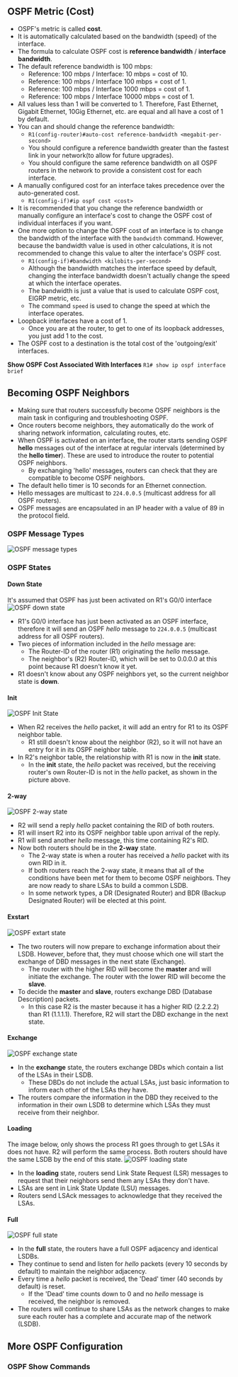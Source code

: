 ## OSPF Metric (Cost)
* OSPF's metric is called **cost**.
* It is automatically calculated based on the bandwidth (speed) of the interface.
* The formula to calculate OSPF cost is **reference bandwidth** / **interface bandwidth**.
* The default reference bandwidth is 100 mbps:
	* Reference: 100 mbps / Interface: 10 mbps = cost of 10.
	* Reference: 100 mbps / Interface 100 mbps = cost of 1.
	* Reference: 100 mbps / Interface 1000 mbps = cost of 1.
	* Reference: 100 mbps / Interface 10000 mbps = cost of 1.
* All values less than 1 will be converted to 1. Therefore, Fast Ethernet, Gigabit Ethernet, 10Gig Ethernet, etc. are equal and all have a cost of 1 by default.
* You can and should change the reference bandwidth:
	* `R1(config-router)#auto-cost reference-bandwidth <megabit-per-second>`
	* You should configure a reference bandwidth greater than the fastest link in your network(to allow for future upgrades).
	* You should configure the same reference bandwidth on all OSPF routers in the network to provide a consistent cost for each interface.
* A manually configured cost for an interface takes precedence over the auto-generated cost.
	* `R1(config-if)#ip ospf cost <cost>`
* It is recommended that you change the reference bandwidth or manually configure an interface's cost to change the OSPF cost of individual interfaces if you want.
* One more option to change the OSPF cost of an interface is to change the bandwidth of the interface with the `bandwidth` command. However, because the bandwidth value is used in other calculations, it is not recommended to change this value to alter the interface's OSPF cost.
	* `R1(config-if)#bandwidth <kilobits-per-second>`
	* Although the bandwidth matches the interface speed by default, changing the interface bandwidth doesn't actually change the speed at which the interface operates.
	* The bandwidth is just a value that is used to calculate OSPF cost, EIGRP metric, etc.
	* The command `speed` is used to change the speed at which the interface operates.
* Loopback interfaces have a cost of 1.
	* Once you are at the router, to get to one of its loopback addresses, you just add 1 to the cost.
* The OSPF cost to a destination is the total cost of the 'outgoing/exit' interfaces.

**Show OSPF Cost Associated With Interfaces**
`R1# show ip ospf interface brief`
## Becoming OSPF Neighbors
* Making sure that routers successfully become OSPF neighbors is the main task in configuring and troubleshooting OSPF.
* Once routers become neighbors, they automatically do the work of sharing network information, calculating routes, etc.
* When OSPF is activated on an interface, the router starts sending OSPF **hello** messages out of the interface at regular intervals (determined by the **hello timer**). These are used to introduce the router to potential OSPF neighbors.
	* By exchanging 'hello' messages, routers can check that they are compatible to become OSPF neighbors.
* The default hello timer is 10 seconds for an Ethernet connection.
* Hello messages are multicast to `224.0.0.5` (multicast address for all OSPF routers).
* OSPF messages are encapsulated in an IP header with a value of 89 in the protocol field.

### OSPF Message Types
![OSPF message types](./img2/OSPF-message-types.png)
### OSPF States
#### Down State
It's assumed that OSPF has just been activated on R1's G0/0 interface
![OSPF down state](./img2/OSPF-down-state.png)
* R1's G0/0 interface has just been activated as an OSPF interface, therefore it will send an OSPF *hello* message to `224.0.0.5` (multicast address for all OSPF routers).
* Two  pieces of information included in the *hello* message are:
	* The Router-ID of the router (R1) originating the *hello* message.
	* The neighbor's (R2) Router-ID, which will be set to 0.0.0.0 at this point because R1 doesn't know it yet.
* R1 doesn't know about any OSPF neighbors yet, so the current neighbor state is **down**.
#### Init
![OSPF Init State](./img2/OSPF-init-state.png)
* When R2 receives the *hello* packet, it will add an entry for R1 to its OSPF neighbor table.
	* R1 still doesn't know about the neighbor (R2), so it will not have an entry for it in its OSPF neighbor table.
* In R2's neighbor table, the relationship with R1 is now in the **init** state.
	* In the **init** state, the *hello* packet was received, but the receiving router's own Router-ID is not in the *hello* packet, as shown in the picture above.
#### 2-way
![OSPF 2-way state](./img2/OSPF-2-way-state.png)
* R2 will send a reply *hello* packet containing the RID of both routers.
* R1 will insert R2 into its OSPF neighbor table upon arrival of the reply.
* R1 will send another *hello* message, this time containing R2's RID.
* Now both routers should be in the **2-way** state.
	* The 2-way state is when a router has received a *hello* packet with its own RID in it.
	* If both routers reach the 2-way state, it means that all of the conditions have been met for them to become OSPF neighbors. They are now ready to share LSAs to build a common LSDB.
	* In some network types, a DR (Designated Router) and BDR (Backup Designated Router) will be elected at this point.
#### Exstart
![OSPF extart state](./img2/OSPF-extart-state.png)
* The two routers will now prepare to exchange information about their LSDB. However, before that, they must choose which one will start the exchange of DBD messages in the next state (Exchange).
	* The router with the higher RID will become the **master** and will initiate the exchange. The router with the lower RID will become the **slave**.
* To decide the **master** and **slave**, routers exchange DBD (Database Description) packets.
	* In this case R2 is the master because it has a higher RID (2.2.2.2) than R1 (1.1.1.1). Therefore, R2 will start the DBD exchange in the next state.
#### Exchange
![OSPF exchange state](./img2/OSPF-exchange-state.png)
* In the **exchange** state, the routers exchange DBDs which contain a list of the LSAs in their LSDB.
	* These DBDs do not include the actual LSAs, just basic information to inform each other of the LSAs they have.
* The routers compare the information in the DBD they received to the information in their own LSDB to determine which LSAs they must receive from their neighbor.
#### Loading
The image below, only shows the process R1 goes through to get LSAs it does not have. R2 will perform the same process. Both routers should have the same LSDB by the end of this state.
![OSPF loading state](./img2/OSPF-loading-state.png)
* In the **loading** state, routers send Link State Request (LSR) messages to request that their neighbors send them any LSAs they don't have.
* LSAs are sent in Link State Update (LSU) messages.
* Routers send LSAck messages to acknowledge that they received the LSAs.
#### Full
![OSPF full state](./img2/OSPF-full-state.png)
* In the **full** state, the routers have a full OSPF adjacency and identical LSDBs.
* They continue to send and listen for *hello* packets (every 10 seconds by default) to maintain the neighbor adjacency.
* Every time a *hello* packet is received, the 'Dead' timer (40 seconds by default) is reset.
	* If the 'Dead' time counts down to 0 and no *hello* message is received, the neighbor is removed.
* The routers will continue to share LSAs as the network changes to make sure each router has a complete and accurate map of the network (LSDB).

## More OSPF Configuration

### OSPF Show Commands
